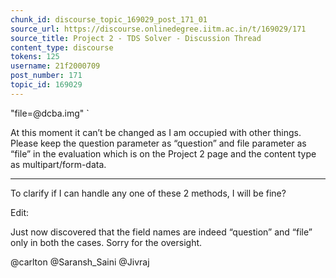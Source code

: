 ```yaml
---
chunk_id: discourse_topic_169029_post_171_01
source_url: https://discourse.onlinedegree.iitm.ac.in/t/169029/171
source_title: Project 2 - TDS Solver - Discussion Thread
content_type: discourse
tokens: 125
username: 21f2000709
post_number: 171
topic_id: 169029
---
```


 "file=@dcba.img"
`

At this moment it can’t be changed as I am occupied with other things. Please keep the question parameter as “question” and file parameter as “file” in the evaluation which is on the Project 2 page and the content type as multipart/form-data.

---

To clarify if I can handle any one of these 2 methods, I will be fine?

Edit:

Just now discovered that the field names are indeed “question” and “file” only in both the cases. Sorry for the oversight.

@carlton @Saransh_Saini @Jivraj
